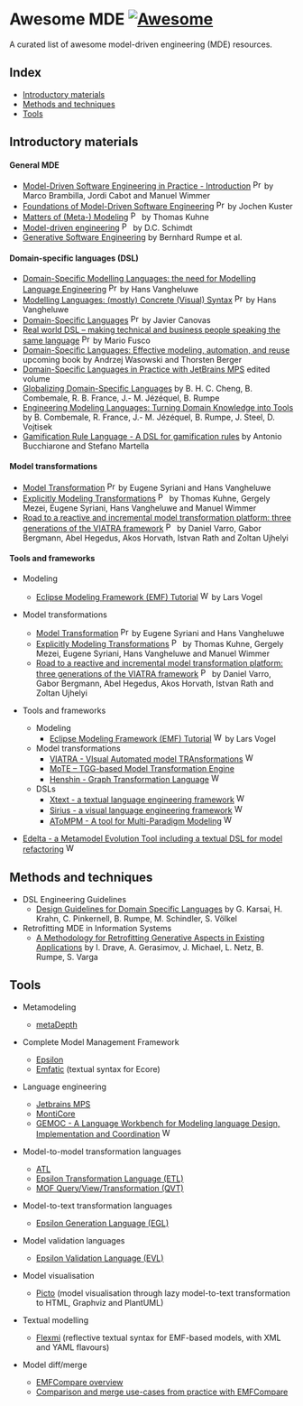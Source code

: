 # Awesome MDE [![Awesome](https://awesome.re/badge.svg)](https://awesome.re)

A curated list of awesome model-driven engineering (MDE) resources.

## Index

* [Introductory materials](#introductory-materials)
* [Methods and techniques](#methods-and-techniques)
* [Tools](#tools)

## Introductory materials

#### General MDE
 * [Model-Driven Software Engineering in Practice - Introduction](https://www.slideshare.net/mbrambil/modeldriven-software-engineering-in-practice-chapter-1-introduction) <img src="https://github.com/david-istvan/awesome-mde/blob/main/icons/presentation.png?raw=true" alt="Presentation" width="16"/> by Marco Brambilla, Jordi Cabot and Manuel Wimmer
 * [Foundations of Model-Driven Software Engineering](https://researcher.watson.ibm.com/researcher/files/zurich-jku/mdse-01.pdf) <img src="https://github.com/david-istvan/awesome-mde/blob/main/icons/presentation.png?raw=true" alt="Presentation" width="16"/> by Jochen Kuster
* [Matters of (Meta-) Modeling](http://msdl.cs.mcgill.ca/people/hv/teaching/MSBDesign/MattersOfMetaModelling.pdf) <img src="https://github.com/david-istvan/awesome-mde/blob/main/icons/paper.jpg?raw=true" alt="Paper" width="16"/> by Thomas Kuhne
* [Model-driven engineering](http://citeseerx.ist.psu.edu/viewdoc/download?doi=10.1.1.106.9720&rep=rep1&type=pdf) <img src="https://github.com/david-istvan/awesome-mde/blob/main/icons/paper.jpg?raw=true" alt="Paper" width="16"/> by D.C. Schimdt
* [Generative Software Engineering](https://www.se-rwth.de/research/Generative-SE/) by Bernhard Rumpe et al.


#### Domain-specific languages (DSL)
* [Domain-Specific Modelling Languages: the need for Modelling Language Engineering](http://msdl.cs.mcgill.ca/people/hv/teaching/MSBDesign/presentations/presentation.ModellingLanguageEngineering.pdf) <img src="https://github.com/david-istvan/awesome-mde/blob/main/icons/presentation.png?raw=true" alt="Presentation" width="16"/> by Hans Vangheluwe
* [Modelling Languages: (mostly) Concrete (Visual) Syntax](http://msdl.cs.mcgill.ca/people/hv/teaching/MSBDesign/presentations/presentation.DSM-TP.DSLengineering.semantics.pdf) <img src="https://github.com/david-istvan/awesome-mde/blob/main/icons/presentation.png?raw=true" alt="Presentation" width="16"/> by Hans Vangheluwe
* [Domain-Specific Languages](https://www.slideshare.net/zirrus/domainspecific-langauges) <img src="https://github.com/david-istvan/awesome-mde/blob/main/icons/presentation.png?raw=true" alt="Presentation" width="16"/> by Javier Canovas
* [Real world DSL – making technical and business people speaking the same language](https://www.slideshare.net/mariofusco/real-world-dsl) <img src="https://github.com/david-istvan/awesome-mde/blob/main/icons/presentation.png?raw=true" alt="Presentation" width="16"/> by Mario Fusco
* [Domain-Specific Languages: Effective modeling, automation, and reuse](http://dsl.design) upcoming book by Andrzej Wasowski and Thorsten Berger
* [Domain-Specific Languages in Practice with JetBrains MPS](https://link.springer.com/book/10.1007%2F978-3-030-73758-0) edited volume
* [Globalizing Domain-Specific Languages](https://www.se-rwth.de/publications/Globalizing-Domain-Specific-Languages2.pdf) by B. H. C. Cheng, B. Combemale, R. B. France, J.- M. Jézéquel, B. Rumpe
* [Engineering Modeling Languages: Turning Domain Knowledge into Tools](https://www.routledge.com/Engineering-Modeling-Languages/Combemale-France-Jezequel-Rumpe-Steel-Vojtisek/p/book/9781466583733) by B. Combemale, R. France, J.- M. Jézéquel, B. Rumpe, J. Steel, D. Vojtisek
* [Gamification Rule Language - A DSL for gamification rules](https://github.com/antbucc/GRL) by Antonio Bucchiarone and Stefano Martella

#### Model transformations
* [Model Transformation](http://msdl.cs.mcgill.ca/people/hv/teaching/MSBDesign/ModelTransformation.pdf) <img src="https://github.com/david-istvan/awesome-mde/blob/main/icons/presentation.png?raw=true" alt="Presentation" width="16"/> by Eugene Syriani and Hans Vangheluwe
* [Explicitly Modeling Transformations](http://homepages.mcs.vuw.ac.nz/~tk/publications/papers/explicitly-modeling-transformations.pdf) <img src="https://github.com/david-istvan/awesome-mde/blob/main/icons/paper.jpg?raw=true" alt="Paper" width="16"/> by Thomas Kuhne, Gergely Mezei, Eugene Syriani, Hans Vangheluwe and Manuel Wimmer
* [Road to a reactive and incremental model transformation platform: three generations of the VIATRA framework](https://www.researchgate.net/publication/303090660_Road_to_a_reactive_and_incremental_model_transformation_platform_three_generations_of_the_VIATRA_framework) <img src="https://github.com/david-istvan/awesome-mde/blob/main/icons/paper.jpg?raw=true" alt="Paper" width="16"/> by Daniel Varro, Gabor Bergmann, Abel Hegedus, Akos Horvath, Istvan Rath and Zoltan Ujhelyi

#### Tools and frameworks
* Modeling
  * [Eclipse Modeling Framework (EMF) Tutorial](https://www.vogella.com/tutorials/EclipseEMF/article.html) <img src="https://github.com/david-istvan/awesome-mde/blob/main/icons/www.jpg?raw=true" alt="Website" width="16"/> by Lars Vogel
* Model transformations
  * [Model Transformation](http://msdl.cs.mcgill.ca/people/hv/teaching/MSBDesign/ModelTransformation.pdf) <img src="https://github.com/david-istvan/awesome-mde/blob/main/icons/presentation.png?raw=true" alt="Presentation" width="16"/> by Eugene Syriani and Hans Vangheluwe
  * [Explicitly Modeling Transformations](http://homepages.mcs.vuw.ac.nz/~tk/publications/papers/explicitly-modeling-transformations.pdf) <img src="https://github.com/david-istvan/awesome-mde/blob/main/icons/paper.jpg?raw=true" alt="Paper" width="16"/> by Thomas Kuhne, Gergely Mezei, Eugene Syriani, Hans Vangheluwe and Manuel Wimmer
  * [Road to a reactive and incremental model transformation platform: three generations of the VIATRA framework](https://www.researchgate.net/publication/303090660_Road_to_a_reactive_and_incremental_model_transformation_platform_three_generations_of_the_VIATRA_framework) <img src="https://github.com/david-istvan/awesome-mde/blob/main/icons/paper.jpg?raw=true" alt="Paper" width="16"/> by Daniel Varro, Gabor Bergmann, Abel Hegedus, Akos Horvath, Istvan Rath and Zoltan Ujhelyi
  
* Tools and frameworks
  * Modeling
    * [Eclipse Modeling Framework (EMF) Tutorial](https://www.vogella.com/tutorials/EclipseEMF/article.html) <img src="https://github.com/david-istvan/awesome-mde/blob/main/icons/www.jpg?raw=true" alt="Website" width="16"/> by Lars Vogel
  * Model transformations
    * [VIATRA - VIsual Automated model TRAnsformations](https://www.eclipse.org/viatra/documentation/tutorial.html) <img src="https://github.com/david-istvan/awesome-mde/blob/main/icons/www.jpg?raw=true" alt="Website" width="16"/>
    * [MoTE – TGG-based Model Transformation Engine](https://www.hpi.uni-potsdam.de/giese/public/mdelab/mdelab-projects/mote-a-tgg-based-model-transformation-engine/)
    * [Henshin - Graph Transformation Language](https://projects.eclipse.org/projects/modeling.emft.henshin) <img src="https://github.com/david-istvan/awesome-mde/blob/main/icons/www.jpg?raw=true" alt="Website" width="16"/>
  * DSLs
    * [Xtext - a textual language engineering framework](https://www.eclipse.org/Xtext/documentation/102_domainmodelwalkthrough.html) <img src="https://github.com/david-istvan/awesome-mde/blob/main/icons/www.jpg?raw=true" alt="Website" width="16"/>
    * [Sirius - a visual language engineering framework](https://www.eclipse.org/sirius/getstarted.html) <img src="https://github.com/david-istvan/awesome-mde/blob/main/icons/www.jpg?raw=true" alt="Website" width="16"/>
    * [AToMPM - A tool for Multi-Paradigm Modeling](https://atompm.github.io) <img src="https://github.com/david-istvan/awesome-mde/blob/main/icons/www.jpg?raw=true" alt="Website" width="16"/>
* [Edelta - a Metamodel Evolution Tool including a textual DSL for model refactoring](https://github.com/LorenzoBettini/edelta) <img src="https://github.com/david-istvan/awesome-mde/blob/main/icons/www.jpg?raw=true" alt="Website" width="16"/>

## Methods and techniques
* DSL Engineering Guidelines
    * [Design Guidelines for Domain Specific Languages](https://www.se-rwth.de/publications/A-Methodology-for-Retrofitting-Generative-Aspects-in-Existing-Applications.pdf) by G. Karsai, H. Krahn, C. Pinkernell, B. Rumpe, M. Schindler, S. Völkel
* Retrofitting MDE in Information Systems
    * [A Methodology for Retrofitting Generative Aspects in Existing Applications](https://www.se-rwth.de/publications/A-Methodology-for-Retrofitting-Generative-Aspects-in-Existing-Applications.pdf) by  I. Drave, A. Gerasimov, J. Michael, L. Netz, B. Rumpe, S. Varga

## Tools
 * Metamodeling
   * [metaDepth](http://metadepth.org/)

* Complete Model Management Framework
   * [Epsilon](https://www.eclipse.org/epsilon/)
   * [Emfatic](https://eclipse.org/emfatic) (textual syntax for Ecore)

 * Language engineering
   * [Jetbrains MPS](https://www.jetbrains.com/mps/)
   * [MontiCore](https://monticore.github.io/monticore/)
   * [GEMOC - A Language Workbench for Modeling language Design, Implementation and Coordination](https://gemoc.org/studio.html) <img src="https://github.com/david-istvan/awesome-mde/blob/main/icons/www.jpg?raw=true" alt="Website" width="16"/>
   
 * Model-to-model transformation languages
   * [ATL](https://www.eclipse.org/atl/)
   * [Epsilon Transformation Language (ETL)](https://www.eclipse.org/epsilon/doc/etl/)
   * [MOF Query/View/Transformation (QVT)](https://www.omg.org/spec/QVT/About-QVT/)
   
* Model-to-text transformation languages

  * [Epsilon Generation Language (EGL)](https://eclipse.org/doc/egl)

* Model validation languages

  * [Epsilon Validation Language (EVL)](https://eclipse.org/epsilon/doc/evl)

* Model visualisation

  * [Picto](https://eclipse.org/epsilon/doc/picto) (model visualisation through lazy model-to-text transformation to HTML, Graphviz and PlantUML)

* Textual modelling

  * [Flexmi](https://eclipse.org/epsilon/flexmi) (reflective textual syntax for EMF-based models, with XML and YAML flavours)

* Model diff/merge
  * [EMFCompare overview](https://www.slideshare.net/mikaelbarbero/diff-and-merge-with-ease-with-emf-compare)   
  * [Comparison and merge use-cases from practice with EMFCompare](https://youtu.be/Uwq7W7jEdUU)
